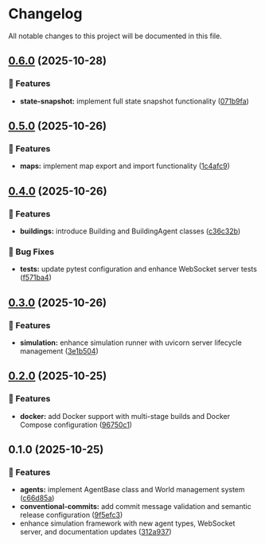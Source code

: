 # Changelog

All notable changes to this project will be documented in this file.

## [0.6.0](https://github.com/Route-Sim/SPINE/compare/v0.5.0...v0.6.0) (2025-10-28)


### 🚀 Features

* **state-snapshot:** implement full state snapshot functionality ([071b9fa](https://github.com/Route-Sim/SPINE/commit/071b9fafd707d7f268bb7b94b534e50820b91fbe))

## [0.5.0](https://github.com/Route-Sim/SPINE/compare/v0.4.0...v0.5.0) (2025-10-26)


### 🚀 Features

* **maps:** implement map export and import functionality ([1c4afc9](https://github.com/Route-Sim/SPINE/commit/1c4afc92e6c28f148ec4cdd3e6761c19a907ed3f))

## [0.4.0](https://github.com/Route-Sim/SPINE/compare/v0.3.0...v0.4.0) (2025-10-26)


### 🚀 Features

* **buildings:** introduce Building and BuildingAgent classes ([c36c32b](https://github.com/Route-Sim/SPINE/commit/c36c32b21677f56860ed33807f02dfcfe1eac8d2))


### 🐛 Bug Fixes

* **tests:** update pytest configuration and enhance WebSocket server tests ([f571ba4](https://github.com/Route-Sim/SPINE/commit/f571ba47cec66da85ed2c97cdff0759f68320165))

## [0.3.0](https://github.com/Route-Sim/SPINE/compare/v0.2.0...v0.3.0) (2025-10-26)


### 🚀 Features

* **simulation:** enhance simulation runner with uvicorn server lifecycle management ([3e1b504](https://github.com/Route-Sim/SPINE/commit/3e1b504530e8b1bbf81d03eeef7bccc25196afc0))

## [0.2.0](https://github.com/Route-Sim/SPINE/compare/v0.1.0...v0.2.0) (2025-10-25)


### 🚀 Features

* **docker:** add Docker support with multi-stage builds and Docker Compose configuration ([96750c1](https://github.com/Route-Sim/SPINE/commit/96750c1a7c713e83d218f9738239d951f6f2452c))

## 0.1.0 (2025-10-25)


### 🚀 Features

* **agents:** implement AgentBase class and World management system ([c66d85a](https://github.com/Route-Sim/SPINE/commit/c66d85a93cc4de79b4cd2560a879d1d25650c008))
* **conventional-commits:** add commit message validation and semantic release configuration ([9f5efc3](https://github.com/Route-Sim/SPINE/commit/9f5efc37238c7232aee31a8996fec0cb89cd6060))
* enhance simulation framework with new agent types, WebSocket server, and documentation updates ([312a937](https://github.com/Route-Sim/SPINE/commit/312a937a4247156565ca52b5e5694dd7414c3c23))
